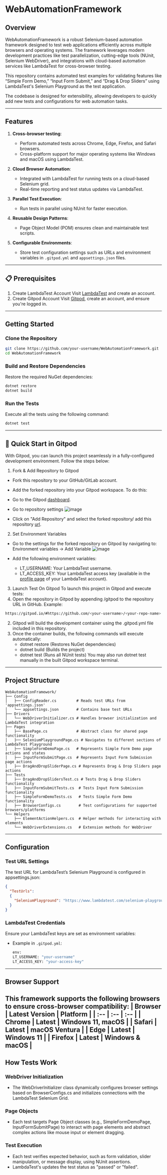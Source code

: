# WebAutomationFramework

## Overview

WebAutomationFramework is a robust Selenium-based automation framework designed to test web applications efficiently across multiple browsers and operating systems. The framework leverages modern development practices like test parallelization, cutting-edge tools (NUnit, Selenium WebDriver), and integrations with cloud-based automation services like LambdaTest for cross-browser testing.

This repository contains automated test examples for validating features like “Simple Form Demo,” “Input Form Submit,” and “Drag & Drop Sliders” using LambdaTest's Selenium Playground as the test application. 

The codebase is designed for extensibility, allowing developers to quickly add new tests and configurations for web automation tasks.

---

## Features

1. **Cross-browser testing**:
    - Perform automated tests across Chrome, Edge, Firefox, and Safari browsers.
    - Cross-platform support for major operating systems like Windows and macOS using LambdaTest.

2. **Cloud Browser Automation**:
    - Integrated with LambdaTest for running tests on a cloud-based Selenium grid.
    - Real-time reporting and test status updates via LambdaTest.

3. **Parallel Test Execution**:
    - Run tests in parallel using NUnit for faster execution.

4. **Reusable Design Patterns**:
    - Page Object Model (POM) ensures clean and maintainable test scripts.

5. **Configurable Environments**:
    - Store test configuration settings such as URLs and environment variables in `.gitpod.yml` and `appsettings.json` files.

---

## 📋 Prerequisites
1. Create LambdaTest Account
Visit [LambdaTest](https://automation.lambdatest.com/build) and create an account.
2. Create Gitpod Account
Visit [Gitpod](https://gitpod.io/login), create an account, and ensure you're logged in.

---

## Getting Started

### Clone the Repository
```bash
git clone https://github.com/your-username/WebAutomationFramework.git
cd WebAutomationFramework
```
### Build and Restore Dependencies
Restore the required NuGet dependencies:
```bash
dotnet restore
dotnet build
```
### Run the Tests
Execute all the tests using the following command:
```bash
dotnet test
```
---
## 🚀 Quick Start in Gitpod
With Gitpod, you can launch this project seamlessly in a fully-configured development environment. Follow the steps below:

1. Fork & Add Repository to Gitpod
- Fork this repository to your GitHub/GitLab account.
- Add the forked repository into your Gitpod workspace. To do this:
- Go to the Gitpod [dashboard](https://gitpod.io/workspaces).
- Go to repository settings
![image](https://github.com/user-attachments/assets/32cac66a-424f-4b1e-bab9-198d1bcf6225)

- Click on "Add Repository" and select the forked repository/ add this repository [url](https://github.com/DineshDabbakatla/WebAutomationFrameworkLamdaTest).
2. Set Environment Variables
- Go to the settings for the forked repository on Gitpod by navigating to: Environment variables → Add Variable
![image](https://github.com/user-attachments/assets/87801eb0-26b6-4035-99e5-48871ca75a1e)

- Add the following environment variables:
    - LT_USERNAME: Your LambdaTest username.
    - LT_ACCESS_KEY: Your LambdaTest access key (available in the [profile page](https://accounts.lambdatest.com/detail/profile) of your LambdaTest account).
3. Launch Test On Gitpod
  To launch this project in Gitpod and execute tests:
1. Open the repository in Gitpod by appending /gitpod to the repository URL in GitHub. Example:
```bash
https://gitpod.io/#https://github.com/<your-username>/<your-repo-name>
```
2. Gitpod will build the development container using the .gitpod.yml file included in this repository.
3. Once the container builds, the following commands will execute automatically:
    - dotnet restore (Restores NuGet dependencies)
    - dotnet build (Builds the project)
    - dotnet test (Runs all NUnit tests)
You may also run dotnet test manually in the built Gitpod workspace terminal.
---
## Project Structure
```
WebAutomationFramework/
├── Config
│   ├── ConfigReader.cs         # Reads test URLs from 'appsettings.json'
│   └── appsettings.json        # Contains base test URLs
├── Drivers
│   └── WebDriverInitializer.cs # Handles browser initialization and LambdaTest integration
├── Pages
│   ├── BasePage.cs             # Abstract class for shared page functionality
│   ├── SeleniumPlaygroundPage.cs # Navigates to different sections of LambdaTest Playground
│   ├── SimpleFormDemoPage.cs   # Represents Simple Form Demo page actions and states
│   ├── InputFormSubmitPage.cs  # Represents Input Form Submission page actions
│   ├── DragAndDropSliderPage.cs # Represents Drag & Drop Sliders page actions
├── Tests
│   ├── DragAndDropSlidersTest.cs # Tests Drag & Drop Sliders functionality
│   ├── InputFormSubmitTests.cs  # Tests Input Form Submission functionality
│   ├── SimpleFormDemoTests.cs   # Tests Simple Form Demo functionality
│   ├── BrowserConfigs.cs        # Test configurations for supported browsers/platforms
└── Helpers
    ├── ElementActionHelpers.cs  # Helper methods for interacting with elements
    └── WebDriverExtensions.cs   # Extension methods for WebDriver
```
---
## Configuration
### Test URL Settings
The test URL for LambdaTest’s Selenium Playground is configured in appsettings.json:
```json
{
  "TestUrls":
  {
    "SeleniumPlayground": "https://www.lambdatest.com/selenium-playground"
  }
}
```
### LambdaTest Credentials
Ensure your LambdaTest keys are set as environment variables:

- Example in `.gitpod.yml`:
  ```bash
  env:
  LT_USERNAME: "your-username"
  LT_ACCESS_KEY: "your-access-key"
  ```
---
## Browser Support
This framework supports the following browsers to ensure cross-browser compatibility:
| Browser | Latest Version | Platform |
| :-- | :-- | :-- |
| Chrome | Latest | Windows 11, macOS |
| Safari | Latest | macOS Ventura |
| Edge | Latest | Windows 11 |
| Firefox | Latest | Windows & macOS |
---
## How Tests Work
### WebDriver Initialization
- The WebDriverInitializer class dynamically configures browser settings based on BrowserConfigs.cs and initializes connections with the LambdaTest Selenium Grid.
### Page Objects
- Each test targets Page Object classes (e.g., SimpleFormDemoPage, InputFormSubmitPage) to interact with page elements and abstract complex actions like mouse input or element dragging.
### Test Execution
- Each test verifies expected behavior, such as form validation, slider manipulation, or message display, using NUnit assertions.
- LambdaTest's updates the test status as "passed" or "failed".



